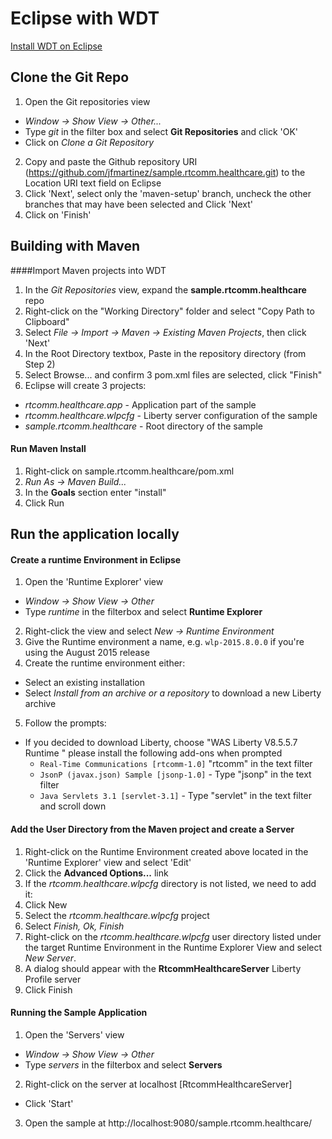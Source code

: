# Eclipse with WDT

[Install WDT on Eclipse](https://developer.ibm.com/wasdev/downloads/liberty-profile-using-eclipse/)


## Clone the Git Repo

1. Open the Git repositories view
  +  *Window -> Show View -> Other...*
  + Type *git* in the filter box and select **Git Repositories** and click 'OK'
  + Click on *Clone a Git Repository*
2. Copy and paste the Github repository URI (https://github.com/jfmartinez/sample.rtcomm.healthcare.git) to the Location URI text field on Eclipse
3. Click 'Next', select only the 'maven-setup' branch, uncheck the other branches that may have been selected and Click 'Next'
4. Click on 'Finish'

## Building with Maven

####Import Maven projects into WDT

1. In the *Git Repositories* view, expand the **sample.rtcomm.healthcare** repo
2. Right-click on the "Working Directory" folder and select "Copy Path to Clipboard"
3. Select *File -> Import -> Maven -> Existing Maven Projects*, then click 'Next'
4. In the Root Directory textbox, Paste in the repository directory (from Step 2)
5. Select Browse... and confirm 3 pom.xml files are selected, click "Finish"
6. Eclipse will create 3 projects:
  + *rtcomm.healthcare.app* - Application part of the sample
  + *rtcomm.healthcare.wlpcfg* - Liberty server configuration of the sample
  + *sample.rtcomm.healthcare* - Root directory of the sample
#### Run Maven Install
1. Right-click on sample.rtcomm.healthcare/pom.xml
2. *Run As -> Maven Build...*
3. In the **Goals** section enter "install"
4. Click Run

## Run the application locally

#### Create a runtime Environment in Eclipse

1. Open the 'Runtime Explorer' view
  + *Window -> Show View -> Other*
  + Type *runtime* in the filterbox and select **Runtime Explorer**
2. Right-click the view and select *New -> Runtime Environment*
3. Give the Runtime environment a name, e.g.
`wlp-2015.8.0.0` if you're using the August 2015 release
4. Create the runtime environment either:
  + Select an existing installation
  + Select *Install from an archive or a repository* to download a new Liberty archive
5. Follow the prompts:
  + If you decided to download Liberty, choose "WAS Liberty V8.5.5.7 Runtime " please install the following add-ons when prompted
    + `Real-Time Communications [rtcomm-1.0]` "rtcomm" in the text filter
    + `JsonP (javax.json) Sample [jsonp-1.0]` - Type "jsonp" in the text filter
    + `Java Servlets 3.1 [servlet-3.1]` - Type "servlet" in the text filter and scroll down


#### Add the User Directory from the Maven project and create a Server

1. Right-click on the Runtime Environment created above located in the 'Runtime Explorer' view and select 'Edit'
2. Click the **Advanced Options...** link
3. If the *rtcomm.healthcare.wlpcfg* directory is not listed, we need to add it:
  1. Click New
  2. Select the *rtcomm.healthcare.wlpcfg* project
  3. Select *Finish, Ok, Finish*
4. Right-click on the *rtcomm.healthcare.wlpcfg* user directory listed under the target Runtime Environment in the Runtime Explorer View and select *New Server*.
5. A dialog should appear with the **RtcommHealthcareServer** Liberty Profile server
6. Click Finish

#### Running the Sample Application

1. Open the 'Servers' view
  + *Window -> Show View -> Other*
  + Type *servers* in the filterbox and select **Servers**
2. Right-click on the server at localhost [RtcommHealthcareServer]
  + Click 'Start'
3. Open the sample at http://localhost:9080/sample.rtcomm.healthcare/
